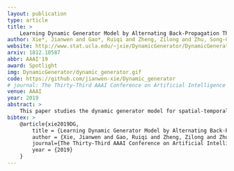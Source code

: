 ```yaml
---
layout: publication
type: article
title: >
    Learning Dynamic Generator Model by Alternating Back-Propagation Through Time
author: Xie*, Jianwen and Gao*, Ruiqi and Zheng, Zilong and Zhu, Song-Chun and Wu, Ying Nian
website: http://www.stat.ucla.edu/~jxie/DynamicGenerator/DynamicGenerator.html
arxiv: 1812.10587
abbr: AAAI'19
award: Spotlight
img: DynamicGenerator/dynamic_generator.gif
code: https://github.com/jianwen-xie/Dynamic_generator
# journal: The Thirty-Third AAAI Conference on Artificial Intelligence (AAAI)
venue: AAAI
year: 2019
abstract: >
    This paper studies the dynamic generator model for spatial-temporal processes such as dynamic textures and action sequences in video data. In this model, each time frame of the video sequence is generated by a generator model, which is a non-linear transformation of a latent state vector, where the non-linear transformation is parametrized by a top-down neural network. The sequence of latent state vectors follows a non-linear auto-regressive model, where the state vector of the next frame is a non-linear transformation of the state vector of the current frame as well as an independent noise vector that provides randomness in the transition. The non-linear transformation of this transition model can be parametrized by a feedforward neural network. We show that this model can be learned by an alternating back-propagation through time algorithm that iteratively samples the noise vectors and updates the parameters in the transition model and the generator model. We show that our training method can learn realistic models for dynamic textures and action patterns.
bibtex: >
    @article{xie2019DG,
        title = {Learning Dynamic Generator Model by Alternating Back-Propagation Through Time},
        author = {Xie, Jianwen and Gao, Ruiqi and Zheng, Zilong and Zhu, Song-Chun and Wu, Ying Nian},
        journal={The Thirty-Third AAAI Conference on Artificial Intelligence (AAAI)},
        year = {2019}
    }
---
```

